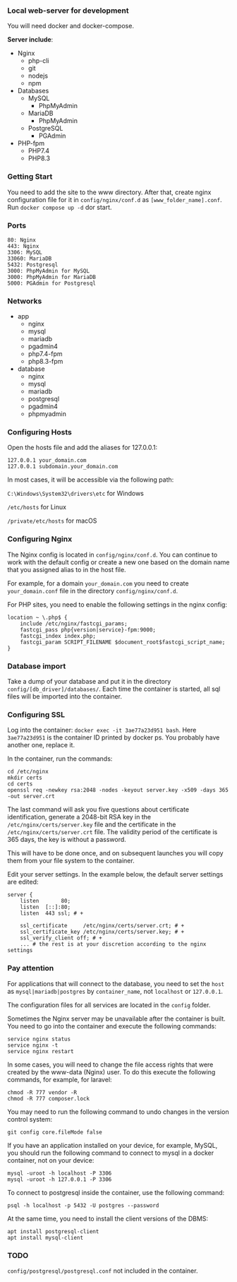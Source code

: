 ### Local web-server for development

You will need docker and docker-compose.

__Server include__:

* Nginx
  * php-cli
  * git
  * nodejs
  * npm
* Databases
  * MySQL
    * PhpMyAdmin
  * MariaDB
    * PhpMyAdmin
  * PostgreSQL
    * PGAdmin
* PHP-fpm
  * PHP7.4
  * PHP8.3

### Getting Start

You need to add the site to the www directory. After that, create 
nginx configuration file for it in `config/nginx/conf.d` as 
`[www_folder_name].conf`. Run `docker compose up -d` dor start.

### Ports

    80: Nginx
    443: Nginx
    3306: MySQL
    33060: MariaDB
    5432: Postgresql
    3000: PhpMyAdmin for MySQL
    3000: PhpMyAdmin for MariaDB
    5000: PGAdmin for Postgresql

### Networks

- app
  - nginx
  - mysql
  - mariadb
  - pgadmin4
  - php7.4-fpm
  - php8.3-fpm
- database
  - nginx
  - mysql
  - mariadb
  - postgresql
  - pgadmin4
  - phpmyadmin

### Configuring Hosts

Open the hosts file and add the aliases for 127.0.0.1:

    127.0.0.1 your_domain.com
    127.0.0.1 subdomain.your_domain.com

In most cases, it will be accessible via the following path:

`C:\Windows\System32\drivers\etc` for Windows

`/etc/hosts` for Linux

`/private/etc/hosts` for macOS

### Configuring Nginx

The Nginx config is located in `config/nginx/conf.d`. You can continue to 
work with the default config or create a new one based on the domain name
that you assigned alias to in the host file. 

For example, for a domain `your_domain.com` you need to create 
`your_domain.conf` file in the directory `config/nginx/conf.d`.

For PHP sites, you need to enable the following settings in the nginx config:

    location ~ \.php$ {
        include /etc/nginx/fastcgi_params;
        fastcgi_pass php{version|service}-fpm:9000;
        fastcgi_index index.php;
        fastcgi_param SCRIPT_FILENAME $document_root$fastcgi_script_name;
    }

### Database import

Take a dump of your database and put it in the directory `config/[db_driver]/databases/`.
Each time the container is started, all sql files will be imported into 
the container. 

### Configuring SSL

Log into the container: `docker exec -it 3ae77a23d951 bash`. 
Here `3ae77a23d951` is the container ID printed by docker ps. 
You probably have another one, replace it.

In the container, run the commands:

    cd /etc/nginx
    mkdir certs
    cd certs
    openssl req -newkey rsa:2048 -nodes -keyout server.key -x509 -days 365 -out server.crt

The last command will ask you five questions about certificate identification,
generate a 2048-bit RSA key in the `/etc/nginx/certs/server.key` file and 
the certificate in the `/etc/nginx/certs/server.crt` file. The validity 
period of the certificate is 365 days, the key is without a password.

This will have to be done once, and on subsequent launches you will copy 
them from your file system to the container.

Edit your server settings. In the example below, the default server 
settings are edited:

    server {
        listen       80;
        listen  [::]:80;
        listen  443 ssl; # +
    
        ssl_certificate     /etc/nginx/certs/server.crt; # +
        ssl_certificate_key /etc/nginx/certs/server.key; # +
        ssl_verify_client off; # +
        ... # the rest is at your discretion according to the nginx settings

### Pay attention

For applications that will connect to the database, you need to set 
the `host` as `mysql|mariadb|postgres` by `container_name`, 
not `localhost` or `127.0.0.1`.

The configuration files for all services are located in the `config` folder.

Sometimes the Nginx server may be unavailable after the container is built.
You need to go into the container and execute the following commands:

    service nginx status
    service nginx -t
    service nginx restart

In some cases, you will need to change the file access rights that were 
created by the www-data (Nginx) user. To do this execute the following 
commands, for example, for laravel:

    chmod -R 777 vendor -R
    chmod -R 777 composer.lock

You may need to run the following command to undo changes in the version 
control system:

    git config core.fileMode false

If you have an application installed on your device, for example, MySQL,
you should run the following command to connect to mysql in a docker 
container, not on your device:

    mysql -uroot -h localhost -P 3306
    mysql -uroot -h 127.0.0.1 -P 3306

To connect to postgresql inside the container, use the following command:

    psql -h localhost -p 5432 -U postgres --password

At the same time, you need to install the client versions of the DBMS:

    apt install postgresql-client
    apt install mysql-client

### TODO

`config/postgresql/postgresql.conf` not included in the container.
